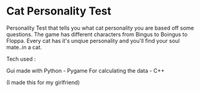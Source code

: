 # Cat Personality Test

Personality Test that tells you what cat personality you are based off some questions. 
The game has different characters from Bingus to Boingus to Floppa. Every cat has it's unqiue
personality and you'll find your soul mate..in a cat.

Tech used : 

Gui made with Python - Pygame
For calculating the data - C++

(I made this for my girlfriend)
